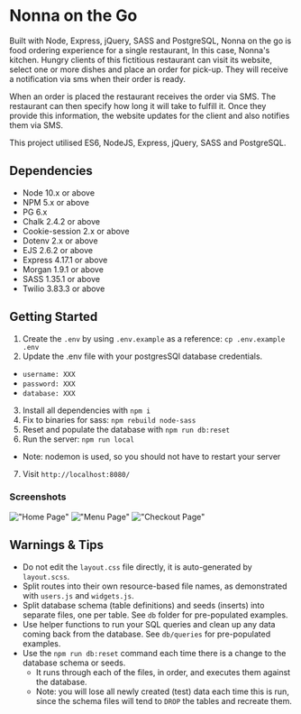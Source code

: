 # Nonna on the Go

Built with Node, Express, jQuery, SASS and PostgreSQL, Nonna on the go is food ordering experience for a single restaurant, In this case, Nonna's kitchen. Hungry clients of this fictitious restaurant can visit its website, select one or more dishes and place an order for pick-up. They will receive a notification via sms when their order is ready.

When an order is placed the restaurant receives the order via SMS. The restaurant can then specify how long it will take to fulfill it. Once they provide this information, the website updates for the client and also notifies them via SMS.


This project utilised ES6, NodeJS, Express, jQuery, SASS and PostgreSQL.


## Dependencies

- Node 10.x or above
- NPM 5.x or above
- PG 6.x
- Chalk 2.4.2 or above
- Cookie-session 2.x or above
- Dotenv 2.x or above
- EJS 2.6.2 or above
- Express 4.17.1 or above
- Morgan 1.9.1 or above
- SASS 1.35.1 or above
- Twilio 3.83.3 or above


## Getting Started

1. Create the `.env` by using `.env.example` as a reference: `cp .env.example .env`
2. Update the .env file with your postgresSQl database credentials.
  - `username: XXX` 
  - `password: XXX` 
  - `database: XXX`
3. Install all dependencies with `npm i`
4. Fix to binaries for sass: `npm rebuild node-sass`
5. Reset and populate the database with `npm run db:reset`
6. Run the server: `npm run local`
  - Note: nodemon is used, so you should not have to restart your server
7. Visit `http://localhost:8080/`

### Screenshots
!["Home Page"](https://github.com/vorotyna/granny-on-the-go/blob/master/public/images/home-page.png)
!["Menu Page"](https://github.com/vorotyna/granny-on-the-go/blob/master/public/images/menu-page.png)
!["Checkout Page"](https://github.com/vorotyna/granny-on-the-go/blob/master/public/images/order-page.png)


## Warnings & Tips

- Do not edit the `layout.css` file directly, it is auto-generated by `layout.scss`.
- Split routes into their own resource-based file names, as demonstrated with `users.js` and `widgets.js`.
- Split database schema (table definitions) and seeds (inserts) into separate files, one per table. See `db` folder for pre-populated examples. 
- Use helper functions to run your SQL queries and clean up any data coming back from the database. See `db/queries` for pre-populated examples.
- Use the `npm run db:reset` command each time there is a change to the database schema or seeds. 
  - It runs through each of the files, in order, and executes them against the database. 
  - Note: you will lose all newly created (test) data each time this is run, since the schema files will tend to `DROP` the tables and recreate them.


